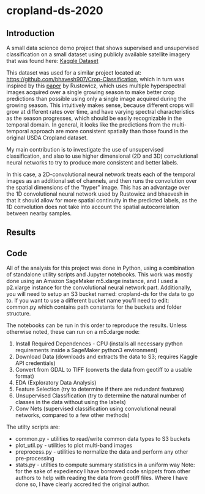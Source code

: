 # cropland-ds-2020
## Introduction
A small data science demo project that shows supervised and unsupervised classification on a small dataset using publicly available satellite imagery that was found here: [Kaggle Dataset](https://www.kaggle.com/bhavesh907/crop-classificationcs2292017usgscroplanddata)

This dataset was used for a similar project located at: https://github.com/bhavesh907/Crop-Classification, which in turn was inspired by this [paper](http://cs229.stanford.edu/proj2017/final-reports/5243811.pdf) by Rustowicz, which uses multiple hyperspectral images acquired over a single growing season to make better crop predictions than possible using only a single image acquired during the growing season.  This intuitively makes sense, because different crops will grow at different rates over time, and have varying spectral characteristics as the season progresses, which should be easily recognizable in the temporal domain.  In general, it looks like the predictions from the multi-temporal approach are more consistent spatially than those found in the original USDA Cropland dataset. 

My main contribution is to investigate the use of unsupervised classification, and also to use higher dimensional (2D and 3D) convolutional neural networks to try to produce more consistent and better labels.

In this case, a 2D-convolutional neural network treats each of the temporal images as an additional set of channels, and then runs the convolution over the spatial dimensions of the "hyper" image. This has an advantage over the 1D convolutional neural network used by Rustowicz and bhaevesh in that it should allow for more spatial continuity in the predicted labels, as the 1D convolution does not take into account the spatial autocorrelation between nearby samples.  

## Results


## Code 
All of the analysis for this project was done in Python, using a combination of standalone utility scripts and Jupyter notebooks. This work was mostly done using an Amazon SageMaker m5.xlarge instance, and I used a p2.xlarge instance for the convolutional neural network part.  Additionally, you will need to setup an S3 bucket named: cropland-ds for the data to go to.  If you want to use a different bucket name you'll need to edit: common.py which contains path constants for the buckets and folder structure.

The notebooks can be run in this order to reproduce the results. Unless otherwise noted, these can run on a m5.xlarge node:
1. Install Required Dependences - CPU (installs all necessary python requirements inside a SageMaker python3 environment)
2. Download Data (downloads and extracts the data to S3; requires Kaggle API credentials)
3. Convert from GDAL to TIFF (converts the data from geotiff to a usable format)
4. EDA (Exploratory Data Analysis)
5. Feature Selection (try to determine if there are redundant features)
6. Unsupervised Classification (try to determine the natural number of classes in the data without using the labels)
7. Conv Nets (supervised classification using convolutional neural networks, compared to a few other methods)

The utilty scripts are: 
- common.py - utilities to read/write common data types to S3 buckets
- plot_util.py - utilities to plot multi-band images
- preprocess.py - utilities to normalize the data and perform any other pre-processing
- stats.py - utilties to compute summary statistics in a uniform way
Note: for the sake of expediency I have borrowed code snippets from other authors to help with reading the data from geotiff files.  Where I have done so, I have clearly accredited the original author.
